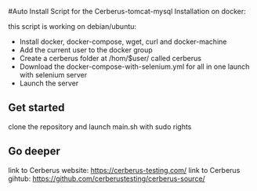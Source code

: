 #Auto Install Script for the Cerberus-tomcat-mysql Installation on docker: 

this script is working on debian/ubuntu:

- Install docker, docker-compose, wget, curl and docker-machine
 - Add the current user to the docker group
 - Create a cerberus folder at /hom/$user/  called cerberus
 - Download the docker-compose-with-selenium.yml for all in one launch with selenium server
 - Launch the server

## Get started

clone the repository and launch main.sh with sudo rights

## Go deeper
link to Cerberus website: https://cerberus-testing.com/
link to Cerberus gihtub: https://github.com/cerberustesting/cerberus-source/

